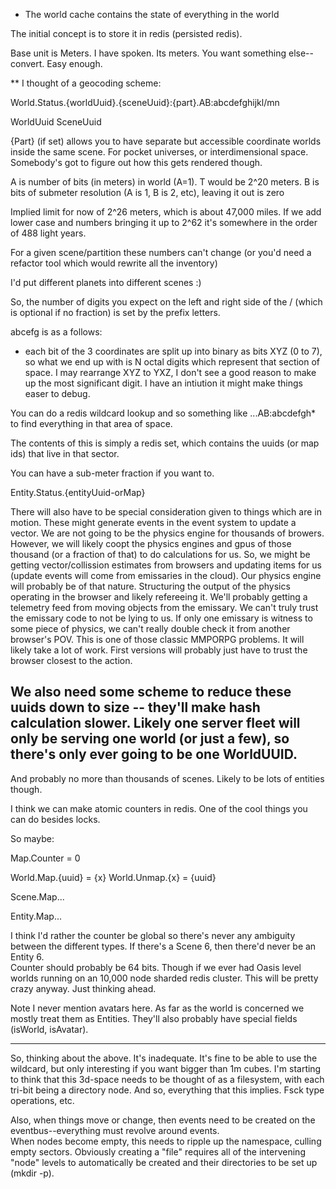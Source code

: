 ﻿* The world cache contains the state of everything in the world

The initial concept is to store it in redis (persisted redis).   

Base unit is Meters.  I have spoken.  Its meters.  You want something else--convert.  Easy enough.

** I thought of a geocoding scheme:

World.Status.{worldUuid}.{sceneUuid}:{part}.AB:abcdefghijkl/mn

WorldUuid 
SceneUuid

{Part} (if set) allows you to have separate but accessible coordinate worlds inside the same scene.  For pocket universes, or interdimensional space.  Somebody's got to figure out how this gets rendered though.

A is number of bits (in meters) in world (A=1).  T would be 2^20 meters.
B is bits of submeter resolution (A is 1, B is 2, etc), leaving it out is zero

Implied limit for now of 2^26 meters, which is about 47,000 miles.
If we add lower case and numbers bringing it up to 2^62 it's somewhere in the order of 488 light years.

For a given scene/partition these numbers can't change (or you'd need a refactor tool which would rewrite all the inventory)

I'd put different planets into different scenes :)

So, the number of digits you expect on the left and right side of the / (which is optional if no fraction) is set by the prefix letters.

abcefg is as a follows:
  * each bit of the 3 coordinates are split up into binary as bits XYZ (0 to 7), so what we end up with is N octal digits which represent that section of space. I may rearrange XYZ to YXZ, I don't see
  a good reason to make up the most significant digit.  I have an intiution it might make things easer to debug.

You can do a redis wildcard lookup and so something like ...AB:abcdefgh* to find everything in that area of space.   

The contents of this is simply a redis set, which contains the uuids (or map ids) that live in that sector.

You can have a sub-meter fraction if you want to.  

Entity.Status.{entityUuid-orMap}

There will also have to be special consideration given to things which are in motion.   These might generate events in the event system to update a vector.   We are not going to be the physics engine 
for thousands of browers.  However, we will likely coopt the physics engines and gpus of those thousand (or a fraction of that) to do calculations for us.  So, we might be getting vector/collission 
estimates from browsers and updating items for us (update events will come from emissaries in the cloud).  Our physics engine will probably be of that nature.  Structuring the output of the physics 
operating in the browser and likely refereeing it.  We'll probably getting a telemetry feed from moving objects from the emissary.  We can't truly trust the emissary code to not be lying to us. 
If only one emissary is witness to some piece of physics, we can't really double 
check it from another browser's POV.  This is one of those classic MMPORPG problems.  It will likely take a lot of work.  First versions will probably just have to trust the browser closest to the action.

## We also need some scheme to reduce these uuids down to size -- they'll make hash calculation slower.  Likely one server fleet will only be serving one world (or just a few), so there's only ever going to be one WorldUUID.
And probably no more than thousands of scenes.   Likely to be lots of entities though.

I think we can make atomic counters in redis.  One of the cool things you can do besides locks.

So maybe:

Map.Counter = 0

World.Map.{uuid} = {x}
World.Unmap.{x} = {uuid}

Scene.Map...

Entity.Map...

I think I'd rather the counter be global so there's never any ambiguity between the different types.   If there's a Scene 6, then there'd never be an Entity 6.   
Counter should probably be 64 bits.  Though if we ever had Oasis level worlds running on an 10,000 node sharded redis cluster.   This will be pretty crazy anyway.  Just thinking ahead.

Note I never mention avatars here.   As far as the world is concerned we mostly treat them as Entities.  They'll also probably have special fields (isWorld, isAvatar).

---------------

So, thinking about the above.  It's inadequate.  It's fine to be able to use the wildcard, but only interesting if you want bigger than 1m cubes.
I'm starting to think that this 3d-space needs to be thought of as a filesystem, with each tri-bit being a directory node.  And so, everything that this implies.  Fsck type operations, etc.

Also, when things move or change, then events need to be created on the eventbus--everything must revolve around events.  
When nodes become empty, this needs to ripple up the namespace, culling empty sectors.
Obviously creating a "file" requires all of the intervening "node" levels to automatically be created and their directories to be set up (mkdir -p).



